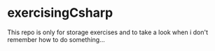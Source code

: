 # exercisingCsharp
This repo is only for storage exercises and to take a look when i don't remember how to do something...
